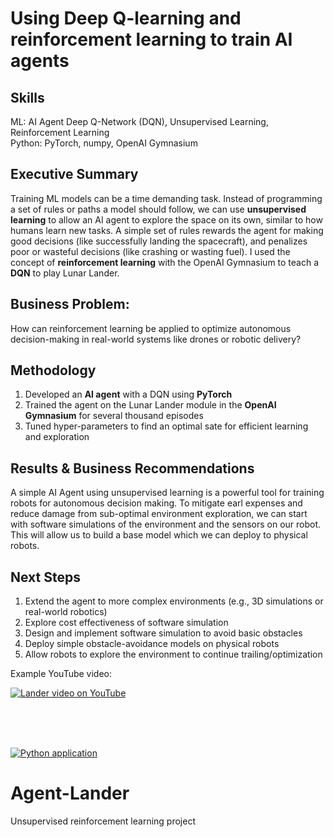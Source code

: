 # Using Deep Q-learning and reinforcement learning to train AI agents
## Skills
ML: AI Agent Deep Q-Network (DQN), Unsupervised Learning, Reinforcement Learning<br>
Python: PyTorch, numpy, OpenAI Gymnasium

## Executive Summary
Training ML models can be a time demanding task.
Instead of programming a set of rules or paths a model should follow, we can use **unsupervised learning** to allow an AI agent to explore the space on its own, similar to how humans learn new tasks.
A simple set of rules rewards the agent for making good decisions (like successfully landing the spacecraft), and penalizes poor or wasteful decisions (like crashing or wasting fuel).
I used the concept of **reinforcement learning** with the OpenAI Gymnasium to teach a **DQN** to play Lunar Lander.

## Business Problem:  
How can reinforcement learning be applied to optimize autonomous decision-making in real-world systems like drones or robotic delivery?

## Methodology
1. Developed an **AI agent** with a DQN using **PyTorch**
1. Trained the agent on the Lunar Lander module in the **OpenAI Gymnasium** for several thousand episodes
1. Tuned hyper-parameters to find an optimal sate for efficient learning and exploration

## Results & Business Recommendations
A simple AI Agent using unsupervised learning is a powerful tool for training robots for autonomous decision making.
To mitigate earl expenses and reduce damage from sub-optimal environment exploration, we can start with software simulations of the environment and the sensors on our robot.
This will allow us to build a base model which we can deploy to physical robots.

## Next Steps
1. Extend the agent to more complex environments (e.g., 3D simulations or real-world robotics)
1. Explore cost effectiveness of software simulation
1. Design and implement software simulation to avoid basic obstacles
1. Deploy simple obstacle-avoidance models on physical robots
1. Allow robots to explore the environment to continue trailing/optimization

Example YouTube video:

[![Lander video on YouTube](https://img.youtube.com/vi/7CxRNg_K8JM/0.jpg)](https://youtu.be/7CxRNg_K8JM)


<br><br><br>

[![Python application](https://github.com/bryates/Agent-Lander/actions/workflows/python-os.yml/badge.svg)](https://github.com/bryates/Agent-Lander/actions/workflows/python-os.yml)

# Agent-Lander
Unsupervised reinforcement learning project
